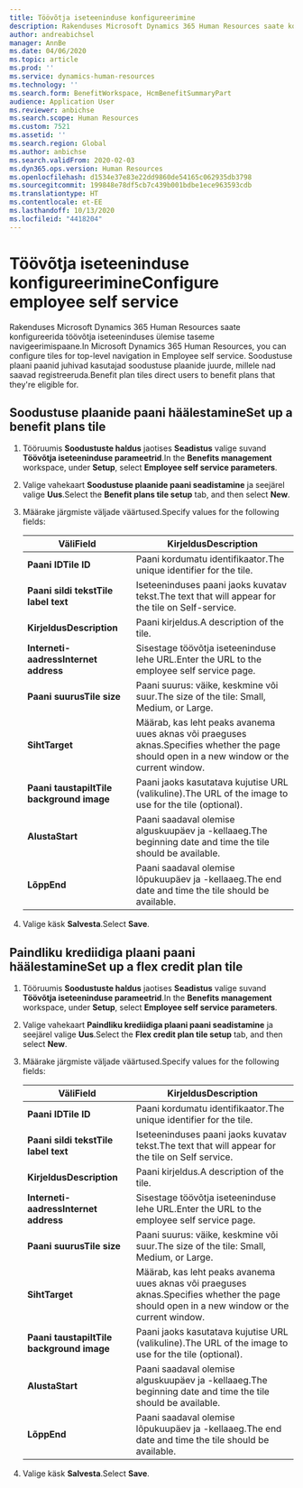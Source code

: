 ```yaml
---
title: Töövõtja iseteeninduse konfigureerimine
description: Rakenduses Microsoft Dynamics 365 Human Resources saate konfigureerida töövõtja iseteeninduses ülemise taseme navigeerimispaane.
author: andreabichsel
manager: AnnBe
ms.date: 04/06/2020
ms.topic: article
ms.prod: ''
ms.service: dynamics-human-resources
ms.technology: ''
ms.search.form: BenefitWorkspace, HcmBenefitSummaryPart
audience: Application User
ms.reviewer: anbichse
ms.search.scope: Human Resources
ms.custom: 7521
ms.assetid: ''
ms.search.region: Global
ms.author: anbichse
ms.search.validFrom: 2020-02-03
ms.dyn365.ops.version: Human Resources
ms.openlocfilehash: d1534e37e83e22dd9860de54165c062935db3798
ms.sourcegitcommit: 199848e78df5cb7c439b001bdbe1ece963593cdb
ms.translationtype: HT
ms.contentlocale: et-EE
ms.lasthandoff: 10/13/2020
ms.locfileid: "4418204"
---
```

# <a name="configure-employee-self-service"></a><span data-ttu-id="9a3dc-103">Töövõtja iseteeninduse konfigureerimine</span><span class="sxs-lookup"><span data-stu-id="9a3dc-103">Configure employee self service</span></span>

<span data-ttu-id="9a3dc-104">Rakenduses Microsoft Dynamics 365 Human Resources saate konfigureerida töövõtja iseteeninduses ülemise taseme navigeerimispaane.</span><span class="sxs-lookup"><span data-stu-id="9a3dc-104">In Microsoft Dynamics 365 Human Resources, you can configure tiles for top-level navigation in Employee self service.</span></span> <span data-ttu-id="9a3dc-105">Soodustuse plaani paanid juhivad kasutajad soodustuse plaanide juurde, millele nad saavad registreeruda.</span><span class="sxs-lookup"><span data-stu-id="9a3dc-105">Benefit plan tiles direct users to benefit plans that they're eligible for.</span></span>

## <a name="set-up-a-benefit-plans-tile"></a><span data-ttu-id="9a3dc-106">Soodustuse plaanide paani häälestamine</span><span class="sxs-lookup"><span data-stu-id="9a3dc-106">Set up a benefit plans tile</span></span>

1. <span data-ttu-id="9a3dc-107">Tööruumis **Soodustuste haldus** jaotises **Seadistus** valige suvand **Töövõtja iseteeninduse parameetrid**.</span><span class="sxs-lookup"><span data-stu-id="9a3dc-107">In the **Benefits management** workspace, under **Setup**, select **Employee self service parameters**.</span></span>

2. <span data-ttu-id="9a3dc-108">Valige vahekaart **Soodustuse plaanide paani seadistamine** ja seejärel valige **Uus**.</span><span class="sxs-lookup"><span data-stu-id="9a3dc-108">Select the **Benefit plans tile setup** tab, and then select **New**.</span></span>

3. <span data-ttu-id="9a3dc-109">Määrake järgmiste väljade väärtused.</span><span class="sxs-lookup"><span data-stu-id="9a3dc-109">Specify values for the following fields:</span></span>

   | <span data-ttu-id="9a3dc-110">Väli</span><span class="sxs-lookup"><span data-stu-id="9a3dc-110">Field</span></span> | <span data-ttu-id="9a3dc-111">Kirjeldus</span><span class="sxs-lookup"><span data-stu-id="9a3dc-111">Description</span></span> |
   | --- | --- |
   | <span data-ttu-id="9a3dc-112">**Paani ID**</span><span class="sxs-lookup"><span data-stu-id="9a3dc-112">**Tile ID**</span></span> | <span data-ttu-id="9a3dc-113">Paani kordumatu identifikaator.</span><span class="sxs-lookup"><span data-stu-id="9a3dc-113">The unique identifier for the tile.</span></span> |
   | <span data-ttu-id="9a3dc-114">**Paani sildi tekst**</span><span class="sxs-lookup"><span data-stu-id="9a3dc-114">**Tile label text**</span></span> | <span data-ttu-id="9a3dc-115">Iseteeninduses paani jaoks kuvatav tekst.</span><span class="sxs-lookup"><span data-stu-id="9a3dc-115">The text that will appear for the tile on Self-service.</span></span> |
   | <span data-ttu-id="9a3dc-116">**Kirjeldus**</span><span class="sxs-lookup"><span data-stu-id="9a3dc-116">**Description**</span></span> | <span data-ttu-id="9a3dc-117">Paani kirjeldus.</span><span class="sxs-lookup"><span data-stu-id="9a3dc-117">A description of the tile.</span></span> |
   | <span data-ttu-id="9a3dc-118">**Interneti-aadress**</span><span class="sxs-lookup"><span data-stu-id="9a3dc-118">**Internet address**</span></span> | <span data-ttu-id="9a3dc-119">Sisestage töövõtja iseteeninduse lehe URL.</span><span class="sxs-lookup"><span data-stu-id="9a3dc-119">Enter the URL to the employee self service page.</span></span> |
   | <span data-ttu-id="9a3dc-120">**Paani suurus**</span><span class="sxs-lookup"><span data-stu-id="9a3dc-120">**Tile size**</span></span> | <span data-ttu-id="9a3dc-121">Paani suurus: väike, keskmine või suur.</span><span class="sxs-lookup"><span data-stu-id="9a3dc-121">The size of the tile: Small, Medium, or Large.</span></span> |
   | <span data-ttu-id="9a3dc-122">**Siht**</span><span class="sxs-lookup"><span data-stu-id="9a3dc-122">**Target**</span></span> | <span data-ttu-id="9a3dc-123">Määrab, kas leht peaks avanema uues aknas või praeguses aknas.</span><span class="sxs-lookup"><span data-stu-id="9a3dc-123">Specifies whether the page should open in a new window or the current window.</span></span> |
   | <span data-ttu-id="9a3dc-124">**Paani taustapilt**</span><span class="sxs-lookup"><span data-stu-id="9a3dc-124">**Tile background image**</span></span> | <span data-ttu-id="9a3dc-125">Paani jaoks kasutatava kujutise URL (valikuline).</span><span class="sxs-lookup"><span data-stu-id="9a3dc-125">The URL of the image to use for the tile (optional).</span></span> |
   | <span data-ttu-id="9a3dc-126">**Alusta**</span><span class="sxs-lookup"><span data-stu-id="9a3dc-126">**Start**</span></span> | <span data-ttu-id="9a3dc-127">Paani saadaval olemise alguskuupäev ja -kellaaeg.</span><span class="sxs-lookup"><span data-stu-id="9a3dc-127">The beginning date and time the tile should be available.</span></span> |
   | <span data-ttu-id="9a3dc-128">**Lõpp**</span><span class="sxs-lookup"><span data-stu-id="9a3dc-128">**End**</span></span> | <span data-ttu-id="9a3dc-129">Paani saadaval olemise lõpukuupäev ja -kellaaeg.</span><span class="sxs-lookup"><span data-stu-id="9a3dc-129">The end date and time the tile should be available.</span></span> |

4. <span data-ttu-id="9a3dc-130">Valige käsk **Salvesta**.</span><span class="sxs-lookup"><span data-stu-id="9a3dc-130">Select **Save**.</span></span>

## <a name="set-up-a-flex-credit-plan-tile"></a><span data-ttu-id="9a3dc-131">Paindliku krediidiga plaani paani häälestamine</span><span class="sxs-lookup"><span data-stu-id="9a3dc-131">Set up a flex credit plan tile</span></span>

1. <span data-ttu-id="9a3dc-132">Tööruumis **Soodustuste haldus** jaotises **Seadistus** valige suvand **Töövõtja iseteeninduse parameetrid**.</span><span class="sxs-lookup"><span data-stu-id="9a3dc-132">In the **Benefits management** workspace, under **Setup**, select **Employee self service parameters**.</span></span>

2. <span data-ttu-id="9a3dc-133">Valige vahekaart **Paindliku krediidiga plaani paani seadistamine** ja seejärel valige **Uus**.</span><span class="sxs-lookup"><span data-stu-id="9a3dc-133">Select the **Flex credit plan tile setup** tab, and then select **New**.</span></span>

3. <span data-ttu-id="9a3dc-134">Määrake järgmiste väljade väärtused.</span><span class="sxs-lookup"><span data-stu-id="9a3dc-134">Specify values for the following fields:</span></span>

   | <span data-ttu-id="9a3dc-135">Väli</span><span class="sxs-lookup"><span data-stu-id="9a3dc-135">Field</span></span> | <span data-ttu-id="9a3dc-136">Kirjeldus</span><span class="sxs-lookup"><span data-stu-id="9a3dc-136">Description</span></span> |
   | --- | --- |
   | <span data-ttu-id="9a3dc-137">**Paani ID**</span><span class="sxs-lookup"><span data-stu-id="9a3dc-137">**Tile ID**</span></span> | <span data-ttu-id="9a3dc-138">Paani kordumatu identifikaator.</span><span class="sxs-lookup"><span data-stu-id="9a3dc-138">The unique identifier for the tile.</span></span> |
   | <span data-ttu-id="9a3dc-139">**Paani sildi tekst**</span><span class="sxs-lookup"><span data-stu-id="9a3dc-139">**Tile label text**</span></span> | <span data-ttu-id="9a3dc-140">Iseteeninduses paani jaoks kuvatav tekst.</span><span class="sxs-lookup"><span data-stu-id="9a3dc-140">The text that will appear for the tile on Self service.</span></span> |
   | <span data-ttu-id="9a3dc-141">**Kirjeldus**</span><span class="sxs-lookup"><span data-stu-id="9a3dc-141">**Description**</span></span> | <span data-ttu-id="9a3dc-142">Paani kirjeldus.</span><span class="sxs-lookup"><span data-stu-id="9a3dc-142">A description of the tile.</span></span> |
   | <span data-ttu-id="9a3dc-143">**Interneti-aadress**</span><span class="sxs-lookup"><span data-stu-id="9a3dc-143">**Internet address**</span></span> | <span data-ttu-id="9a3dc-144">Sisestage töövõtja iseteeninduse lehe URL.</span><span class="sxs-lookup"><span data-stu-id="9a3dc-144">Enter the URL to the employee self service page.</span></span> |
   | <span data-ttu-id="9a3dc-145">**Paani suurus**</span><span class="sxs-lookup"><span data-stu-id="9a3dc-145">**Tile size**</span></span> | <span data-ttu-id="9a3dc-146">Paani suurus: väike, keskmine või suur.</span><span class="sxs-lookup"><span data-stu-id="9a3dc-146">The size of the tile: Small, Medium, or Large.</span></span> |
   | <span data-ttu-id="9a3dc-147">**Siht**</span><span class="sxs-lookup"><span data-stu-id="9a3dc-147">**Target**</span></span> | <span data-ttu-id="9a3dc-148">Määrab, kas leht peaks avanema uues aknas või praeguses aknas.</span><span class="sxs-lookup"><span data-stu-id="9a3dc-148">Specifies whether the page should open in a new window or the current window.</span></span> |
   | <span data-ttu-id="9a3dc-149">**Paani taustapilt**</span><span class="sxs-lookup"><span data-stu-id="9a3dc-149">**Tile background image**</span></span> | <span data-ttu-id="9a3dc-150">Paani jaoks kasutatava kujutise URL (valikuline).</span><span class="sxs-lookup"><span data-stu-id="9a3dc-150">The URL of the image to use for the tile (optional).</span></span> |
   | <span data-ttu-id="9a3dc-151">**Alusta**</span><span class="sxs-lookup"><span data-stu-id="9a3dc-151">**Start**</span></span> | <span data-ttu-id="9a3dc-152">Paani saadaval olemise alguskuupäev ja -kellaaeg.</span><span class="sxs-lookup"><span data-stu-id="9a3dc-152">The beginning date and time the tile should be available.</span></span> |
   | <span data-ttu-id="9a3dc-153">**Lõpp**</span><span class="sxs-lookup"><span data-stu-id="9a3dc-153">**End**</span></span> | <span data-ttu-id="9a3dc-154">Paani saadaval olemise lõpukuupäev ja -kellaaeg.</span><span class="sxs-lookup"><span data-stu-id="9a3dc-154">The end date and time the tile should be available.</span></span> |

4. <span data-ttu-id="9a3dc-155">Valige käsk **Salvesta**.</span><span class="sxs-lookup"><span data-stu-id="9a3dc-155">Select **Save**.</span></span>
